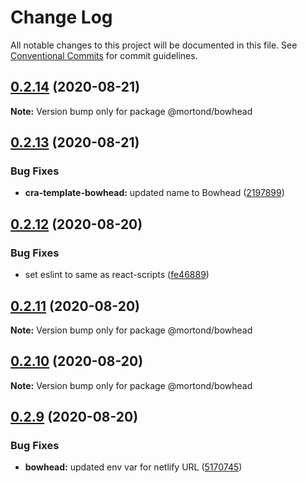 # Change Log

All notable changes to this project will be documented in this file.
See [Conventional Commits](https://conventionalcommits.org) for commit guidelines.

## [0.2.14](https://github.com/daithimorton/bowhead/compare/@mortond/bowhead@0.2.13...@mortond/bowhead@0.2.14) (2020-08-21)

**Note:** Version bump only for package @mortond/bowhead





## [0.2.13](https://github.com/daithimorton/bowhead/compare/@mortond/bowhead@0.2.12...@mortond/bowhead@0.2.13) (2020-08-21)


### Bug Fixes

* **cra-template-bowhead:** updated name to Bowhead ([2197899](https://github.com/daithimorton/bowhead/commit/2197899cb22ad9637ca3ebbeac14ead2cb5dd332))





## [0.2.12](https://github.com/daithimorton/bowhead/compare/@mortond/bowhead@0.2.11...@mortond/bowhead@0.2.12) (2020-08-20)


### Bug Fixes

* set eslint to same as react-scripts ([fe46889](https://github.com/daithimorton/bowhead/commit/fe46889500a8640dd1760460c1e8a0a0d31868b9))





## [0.2.11](https://github.com/daithimorton/bowhead/compare/@mortond/bowhead@0.2.10...@mortond/bowhead@0.2.11) (2020-08-20)

**Note:** Version bump only for package @mortond/bowhead





## [0.2.10](https://github.com/daithimorton/bowhead/compare/@mortond/bowhead@0.2.9...@mortond/bowhead@0.2.10) (2020-08-20)

**Note:** Version bump only for package @mortond/bowhead





## [0.2.9](https://github.com/daithimorton/bowhead/compare/@mortond/bowhead@0.2.8...@mortond/bowhead@0.2.9) (2020-08-20)


### Bug Fixes

* **bowhead:** updated env var for netlify URL ([5170745](https://github.com/daithimorton/bowhead/commit/5170745170e7e6fd4c012732828d16063f750de9))
